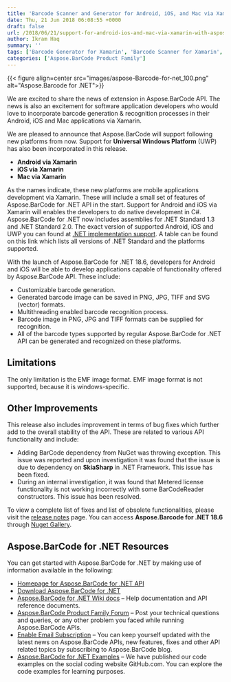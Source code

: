 ```yaml
---
title: 'Barcode Scanner and Generator for Android, iOS, and Mac via Xamarin - Aspose.BarCode for .NET 18.6'
date: Thu, 21 Jun 2018 06:08:55 +0000
draft: false
url: /2018/06/21/support-for-android-ios-and-mac-via-xamarin-with-aspose.barcode-for-.net-18.6/
author: Ikram Haq
summary: ''
tags: ['Barcode Generator for Xamarin', 'Barcode Scanner for Xamarin', 'Barcode for Android', 'Barcode for Mac', 'Barcode for iOS']
categories: ['Aspose.BarCode Product Family']
---
```




{{< figure align=center src="images/aspose-Barcode-for-net_100.png" alt="Aspose.Barcode for .NET">}}


We are excited to share the news of extension in Aspose.BarCode API. The news is also an excitement for software application developers who would love to incorporate barcode generation & recognition processes in their Android, iOS and Mac applications via Xamarin.  
  
We are pleased to announce that Aspose.BarCode will support following new platforms from now. Support for **Universal Windows Platform** (UWP) has also been incorporated in this release.

*   **Android via Xamarin**
*   **iOS via Xamarin**
*   **Mac via Xamarin**

As the names indicate, these new platforms are mobile applications development via Xamarin. These will include a small set of features of Aspose.BarCode for .NET API in the start. Support for Android and iOS via Xamarin will enables the developers to do native development in C#. Aspose.BarCode for .NET now includes assemblies for .NET Standard 1.3 and .NET Standard 2.0. The exact version of supported Android, iOS and UWP you can found at [.NET implementation support][1]. A table can be found on this link which lists all versions of .NET Standard and the platforms supported.

With the launch of Aspose.BarCode for .NET 18.6, developers for Android and iOS will be able to develop applications capable of functionality offered by Aspose.BarCode API. These include:

*   Customizable barcode generation.
*   Generated barcode image can be saved in PNG, JPG, TIFF and SVG (vector) formats.
*   Multithreading enabled barcode recognition process.
*   Barcode image in PNG, JPG and TIFF formats can be supplied for recognition.
*   All of the barcode types supported by regular Aspose.BarCode for .NET API can be generated and recognized on these platforms.

## Limitations

The only limitation is the EMF image format. EMF image format is not supported, because it is windows-specific.

## Other Improvements

This release also includes improvement in terms of bug fixes which further add to the overall stability of the API. These are related to various API functionality and include:

*   Adding BarCode dependency from NuGet was throwing exception. This issue was reported and upon investigation it was found that the issue is due to dependency on **SkiaSharp** in .NET Framework. This issue has been fixed.
*   During an internal investigation, it was found that Metered license functionality is not working incorrectly with some BarCodeReader constructors. This issue has been resolved.

To view a complete list of fixes and list of obsolete functionalities, please visit the [release notes][2] page. You can access **Aspose.Barcode for .NET 18.6** through [Nuget Gallery][3].

## Aspose.BarCode for .NET Resources

You can get started with Aspose.BarCode for .NET by making use of information available in the following:

*   [Homepage for Aspose.BarCode for .NET API][4]
*   [Download Aspose.BarCode for .NET][5]
*   [Aspose.BarCode for .NET Wiki docs][6] – Help documentation and API reference documents.
*   [Aspose.BarCode Product Family Forum][7] – Post your technical questions and queries, or any other problem you faced while running Aspose.BarCode APIs.
*   [Enable Email Subscription][8] – You can keep yourself updated with the latest news on Aspose.BarCode APIs, new features, fixes and other API related topics by subscribing to Aspose.BarCode blog.
*   [Aspose.BarCode for .NET Examples][9] – We have published our code examples on the social coding website GitHub.com. You can explore the code examples for learning purposes.




[1]: https://docs.microsoft.com/en-us/dotnet/standard/net-standard
[2]: https://docs.aspose.com/display/barcodenet/Aspose.BarCode+for+.NET+18.6+Release+Notes
[3]: https://www.nuget.org/packages/Aspose.BarCode/
[4]: https://products.aspose.com/barcode/net
[5]: https://www.nuget.org/packages/Aspose.BarCode/
[6]: https://docs.aspose.com/display/barcodenet/Home
[7]: https://forum.aspose.com/c/barcode
[8]: https://blog.aspose.com/category/aspose-products/aspose-barcode-product-family/
[9]: https://github.com/aspose-barcode/Aspose.BarCode-for-.NET




